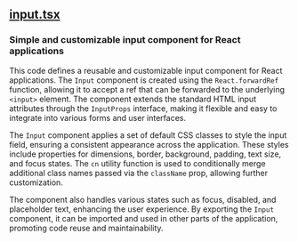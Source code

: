 ## [input.tsx](input.tsx)

### Simple and customizable input component for React applications

This code defines a reusable and customizable input component for React applications. The `Input` component is created using the `React.forwardRef` function, allowing it to accept a ref that can be forwarded to the underlying `<input>` element. The component extends the standard HTML input attributes through the `InputProps` interface, making it flexible and easy to integrate into various forms and user interfaces.

The `Input` component applies a set of default CSS classes to style the input field, ensuring a consistent appearance across the application. These styles include properties for dimensions, border, background, padding, text size, and focus states. The `cn` utility function is used to conditionally merge additional class names passed via the `className` prop, allowing further customization.

The component also handles various states such as focus, disabled, and placeholder text, enhancing the user experience. By exporting the `Input` component, it can be imported and used in other parts of the application, promoting code reuse and maintainability.


